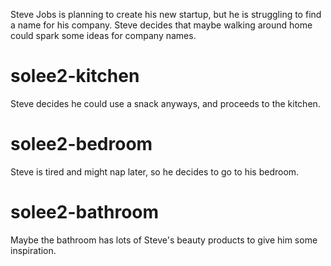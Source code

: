 Steve Jobs is planning to create his new startup, but he is struggling to find a name for his company. Steve decides that maybe walking around home could spark some ideas for company names. 

# solee2-kitchen
Steve decides he could use a snack anyways, and proceeds to the kitchen.

# solee2-bedroom
Steve is tired and might nap later, so he decides to go to his bedroom.

# solee2-bathroom
Maybe the bathroom has lots of Steve's beauty products to give him some inspiration.

